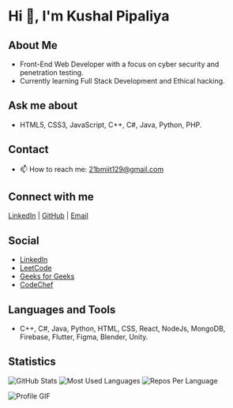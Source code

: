 
# Hi 👋, I'm Kushal Pipaliya

## About Me
- Front-End Web Developer with a focus on cyber security and penetration testing.
- Currently learning Full Stack Development and Ethical hacking.

## Ask me about
- HTML5, CSS3, JavaScript, C++, C#, Java, Python, PHP.

## Contact
- 📫 How to reach me: 21bmiit129@gmail.com

## Connect with me
[LinkedIn](https://www.linkedin.com/in/kushal-pipaliya) | [GitHub](https://github.com/Kushal129) | [Email](mailto:21bmiit129@gmail.com)

## Social
- [LinkedIn](https://linkedin.com/in/kushal-pipaliya)
- [LeetCode](https://www.leetcode.com/vishalpawar26)
- [Geeks for Geeks](https://auth.geeksforgeeks.org/user/vishalp0tnw)
- [CodeChef](https://www.codechef.com/users/vishal026)

## Languages and Tools
- C++, C#, Java, Python, HTML, CSS, React, NodeJs, MongoDB, Firebase, Flutter, Figma, Blender, Unity.

## Statistics
![GitHub Stats](http://github-profile-summary-cards.vercel.app/api/cards/stats?username=Kushal129&theme=2077)
![Most Used Languages](http://github-profile-summary-cards.vercel.app/api/cards/most-commit-language?username=Kushal129&theme=2077)
![Repos Per Language](http://github-profile-summary-cards.vercel.app/api/cards/repos-per-language?username=Kushal129&theme=2077)

![Profile GIF](https://user-images.githubusercontent.com/73097560/115834477-dbab4500-a447-11eb-908a-139a6edaec5c.gif)
```
